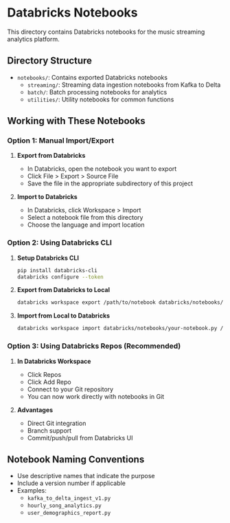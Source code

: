 # Databricks Notebooks

This directory contains Databricks notebooks for the music streaming analytics platform.

## Directory Structure

- `notebooks/`: Contains exported Databricks notebooks
  - `streaming/`: Streaming data ingestion notebooks from Kafka to Delta
  - `batch/`: Batch processing notebooks for analytics
  - `utilities/`: Utility notebooks for common functions

## Working with These Notebooks

### Option 1: Manual Import/Export

1. **Export from Databricks**
   - In Databricks, open the notebook you want to export
   - Click File > Export > Source File
   - Save the file in the appropriate subdirectory of this project

2. **Import to Databricks**
   - In Databricks, click Workspace > Import
   - Select a notebook file from this directory
   - Choose the language and import location

### Option 2: Using Databricks CLI

1. **Setup Databricks CLI**
   ```bash
   pip install databricks-cli
   databricks configure --token
   ```

2. **Export from Databricks to Local**
   ```bash
   databricks workspace export /path/to/notebook databricks/notebooks/your-notebook.py
   ```

3. **Import from Local to Databricks**
   ```bash
   databricks workspace import databricks/notebooks/your-notebook.py /path/to/notebook
   ```

### Option 3: Using Databricks Repos (Recommended)

1. **In Databricks Workspace**
   - Click Repos
   - Click Add Repo
   - Connect to your Git repository
   - You can now work directly with notebooks in Git

2. **Advantages**
   - Direct Git integration
   - Branch support
   - Commit/push/pull from Databricks UI

## Notebook Naming Conventions

- Use descriptive names that indicate the purpose
- Include a version number if applicable
- Examples:
  - `kafka_to_delta_ingest_v1.py`
  - `hourly_song_analytics.py`
  - `user_demographics_report.py` 